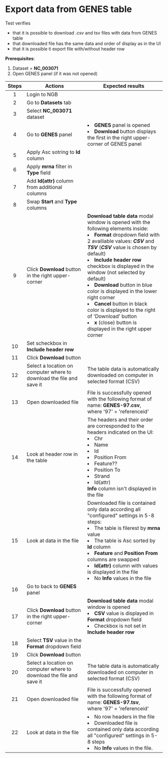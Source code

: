 # Export data from GENES table 
Test verifies
 - that it is possible to download .csv and tsv files with data from GENES table 
  - that downloaded file has the same data and order of display as in the UI
   - that it is possible ti export file with/without header row

**Prerequisites**:
1. Dataset = **NC_003071**
2. Open GENES panel (if it was not opened)


| Steps | Actions | Expected results |
| :---: | --- | --- |
| 1 | Login to NGB  | |
| 2 | Go to **Datasets** tab| |
| 3 | Select **NC_003071** dataset|
| 4 |Go to **GENES** panel|<li> **GENES** panel is opened <li>**Download** button displays the first in the right upper-corner of GENES panel|
| 5 |Apply Asc sotring to **Id** column||
| 6 |Apply **mrna** filter in **Type** field||
| 7 |Add **Id(attr)** column from additional columns||
| 8 |Swap **Start** and **Type** columns||
| 9 |Click **Download** button in the right upper-corner| **Download table data** modal window is opened with the following elements inside: <li>**Format** dropdown field with 2 availiable values: ***CSV*** and ***TSV*** (***CSV*** value is chosen by default) <li> **Include header row** checkbox is displayed in the window (not selected by default)<li>**Download** button in blue color is displayed in the lower right corner <li>**Cancel** button in black color is displayed to the right of 'Download' button <li>**x** (close) button is displayed in the right upper corner| 
| 10 |Set scheckbox in **Include header row**||
| 11 |Click **Download** button||
| 12 |Select a location on computer where to download the file and save it|The table data is automatically downloaded on computer in selected format (CSV)|
| 13 |Open downloaded file| File is successfully opened with the following format of name: **GENES-97.csv**, <br> where '97' = 'referenceid'|
| 14 |Look at header row in the table| The headers and their order are corresponded to the headers indicated on the UI: <li>Chr <li>Name <li>Id <li> Position From <li>Feature?? <li> Position To <li>Strand<li>Id(attr) <br> **Info** column isn't displayed in the file|
| 15 | Look at data in the file| Downloaded file is contained only data according all "configured" settings in 5-8 steps: <li>The table is filerest by **mrna** value <li> The table is Asc sorted by **Id** column <li>**Feature** and **Position From** columns are swapped <li>**Id(attr)** column with values is displayed in the file <li> No **Info** values in the file|
| 16 |Go to back to **GENES** panel| |
| 17 |Click **Download** button in the right upper-corner|**Download table data** modal window is opened <li> **CSV** value is displayed in **Format** dropdown field <li> Checkbox is not set in **Include header row**|
| 18 |Select **TSV** value in the **Format** dropdown field|
| 19 | Click **Download** button||
| 20 |Select a location on computer where to download the file and save it|The table data is automatically downloaded on computer in selected format (CSV)|
| 21|Open downloaded file| File is successfully opened with the following format of name: **GENES-97.tsv**, <br> where '97' = 'referenceid'|
| 22 | Look at data in the file| <li> No row headers in the file <li> Downloaded file is contained only data according all "configured" settings in 5-8 steps <li> No **Info** values in the file.|